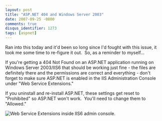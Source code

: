 ```yaml
---
layout: post
title: "ASP.NET 404 and Windows Server 2003"
date: 2007-09-25 -0800
comments: true
disqus_identifier: 1273
tags: [aspnet]
---
```

Ran into this today and it'd been so long since I'd fought with this
issue, it took me some time to re-figure it out.  So, as a reminder to
myself...

If you're getting a 404 Not Found on an ASP.NET application running on
Windows Server 2003/IIS6 that should be working just fine - the files
are definitely there and the permissions are correct and everything -
don't forget to make sure ASP.NET is enabled in the IIS Administration
Console under "Web Service Extensions."

If you uninstall and re-install ASP.NET, these settings get reset to
"Prohibited" so ASP.NET won't work.  You'll need to change them to
"Allowed."

![Web Service Extensions inside IIS6 admin
console.](https://hyqi8g.dm2303.livefilestore.com/y2pBrTiahFsoO-QzecXnFE4bAiA7xSn2wamXk1m7C7-GOe4mFlkLF_PCtEhbsDuwISWLbrx_SMLBP-90idgvmTrP37Fqc6nVqhJWW6HUWookJI/20070925wseallowed.png?psid=1)

 

